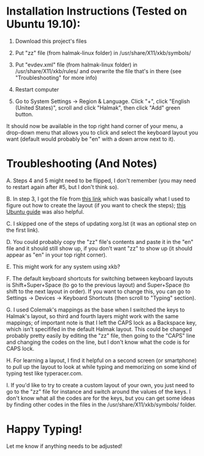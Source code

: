 <h1> Installation Instructions (Tested on Ubuntu 19.10): </h1>

1. Download this project's files

2. Put "zz" file (from halmak-linux folder) in /usr/share/X11/xkb/symbols/

3. Put "evdev.xml" file (from halmak-linux folder) in /usr/share/X11/xkb/rules/ and overwrite the file that's in there (see "Troubleshooting" for more info)

4. Restart computer

5. Go to System Settings -> Region & Language. Click "+", click "English (United States)", scroll and click "Halmak", then click "Add" green button. 

It should now be available in the top right hand corner of your menu, a drop-down menu that allows you to click and select the keyboard layout you want (default would probably be "en" with a down arrow next to it).
  
<h1> Troubleshooting (And Notes) </h1>

A. Steps 4 and 5 might need to be flipped, I don't remember (you may need to restart again after #5, but I don't think so).

B. In step 3, I got the file from [this link](http://people.uleth.ca/~daniel.odonnell/Blog/custom-keyboard-in-linuxx11#e) which was basically what I used to figure out how to create the layout (if you want to check the steps); [this Ubuntu guide](https://help.ubuntu.com/community/Custom%20keyboard%20layout%20definitions) was also helpful.

C. I skipped one of the steps of updating xorg.lst (it was an optional step on the first link).

D. You could probably copy the "zz" file's contents and paste it in the "en" file and it should still show up, if you don't want "zz" to show up (it should appear as "en" in your top right corner).

E. This might work for any system using xkb?

F. The default keyboard shortcuts for switching between keyboard layouts is Shift+Super+Space (to go to the previous layout) and Super+Space (to shift to the next layout in order). If you want to change this, you can go to Settings -> Devices -> Keyboard Shortcuts (then scroll to "Typing" section).

G. I used Colemak's mappings as the base when I switched the keys to Halmak's layout, so third and fourth layers might work with the same mappings; of important note is that I left the CAPS lock as a Backspace key, which isn't specififed in the default Halmak layout. This could be changed probably pretty easily by editing the "zz" file, then going to the "CAPS" line and changing the codes on the line, but I don't know what the code is for CAPS lock.

H. For learning a layout, I find it helpful on a second screen (or smartphone) to pull up the layout to look at while typing and memorizing on some kind of typing test like typeracer.com.

I. If you'd like to try to create a custom layout of your own, you just need to go to the "zz" file for instance and switch around the values of the keys. I don't know what all the codes are for the keys, but you can get some ideas by finding other codes in the files in the /usr/share/X11/xkb/symbols/ folder.

<h1> Happy Typing! </h1>

Let me know if anything needs to be adjusted!
